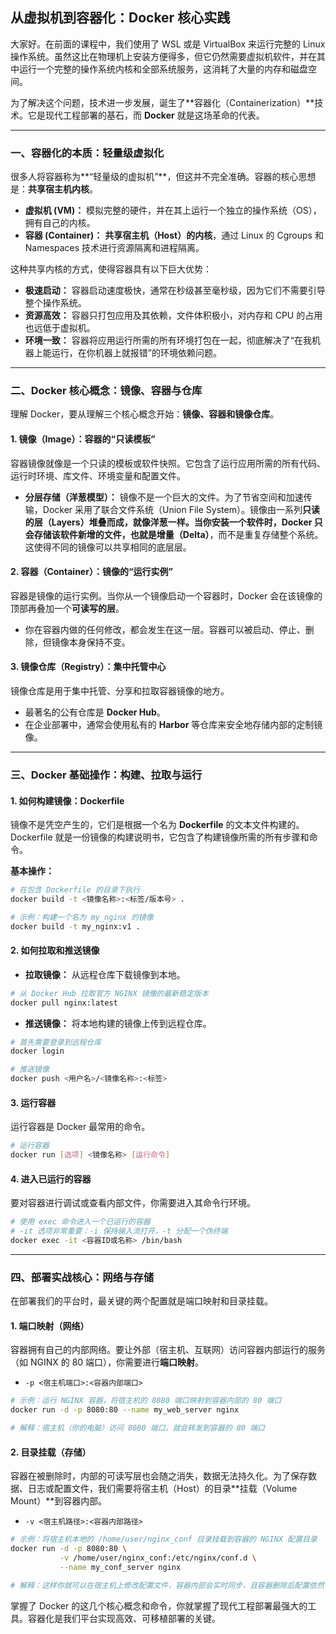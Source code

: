 ## 从虚拟机到容器化：Docker 核心实践

大家好。在前面的课程中，我们使用了 WSL 或是 VirtualBox 来运行完整的 Linux 操作系统。虽然这比在物理机上安装方便得多，但它仍然需要虚拟机软件，并在其中运行一个完整的操作系统内核和全部系统服务，这消耗了大量的内存和磁盘空间。

为了解决这个问题，技术进一步发展，诞生了\*\*容器化（Containerization）\*\*技术。它是现代工程部署的基石，而 **Docker** 就是这场革命的代表。

-----

### 一、容器化的本质：轻量级虚拟化

很多人将容器称为\*\*“轻量级的虚拟机”\*\*，但这并不完全准确。容器的核心思想是：**共享宿主机内核**。

  * **虚拟机 (VM)：** 模拟完整的硬件，并在其上运行一个独立的操作系统（OS），拥有自己的内核。
  * **容器 (Container)：** **共享宿主机（Host）的内核**，通过 Linux 的 Cgroups 和 Namespaces 技术进行资源隔离和进程隔离。

这种共享内核的方式，使得容器具有以下巨大优势：

  * **极速启动：** 容器启动速度极快，通常在秒级甚至毫秒级，因为它们不需要引导整个操作系统。
  * **资源高效：** 容器只打包应用及其依赖，文件体积极小，对内存和 CPU 的占用也远低于虚拟机。
  * **环境一致：** 容器将应用运行所需的所有环境打包在一起，彻底解决了“在我机器上能运行，在你机器上就报错”的环境依赖问题。

-----

### 二、Docker 核心概念：镜像、容器与仓库

理解 Docker，要从理解三个核心概念开始：**镜像、容器和镜像仓库**。

#### 1\. 镜像（Image）：容器的“只读模板”

容器镜像就像是一个只读的模板或软件快照。它包含了运行应用所需的所有代码、运行时环境、库文件、环境变量和配置文件。

  * **分层存储（洋葱模型）：** 镜像不是一个巨大的文件。为了节省空间和加速传输，Docker 采用了联合文件系统（Union File System）。镜像由一系列**只读的层（Layers）堆叠而成，就像洋葱一样。当你安装一个软件时，Docker 只会存储该软件新增的文件，也就是增量（Delta）**，而不是重复存储整个系统。这使得不同的镜像可以共享相同的底层层。

#### 2\. 容器（Container）：镜像的“运行实例”

容器是镜像的运行实例。当你从一个镜像启动一个容器时，Docker 会在该镜像的顶部再叠加一个**可读写的层**。

  * 你在容器内做的任何修改，都会发生在这一层。容器可以被启动、停止、删除，但镜像本身保持不变。

#### 3\. 镜像仓库（Registry）：集中托管中心

镜像仓库是用于集中托管、分享和拉取容器镜像的地方。

  * 最著名的公有仓库是 **Docker Hub**。
  * 在企业部署中，通常会使用私有的 **Harbor** 等仓库来安全地存储内部的定制镜像。

-----

### 三、Docker 基础操作：构建、拉取与运行

#### 1\. 如何构建镜像：Dockerfile

镜像不是凭空产生的，它们是根据一个名为 **Dockerfile** 的文本文件构建的。Dockerfile 就是一份镜像的构建说明书，它包含了构建镜像所需的所有步骤和命令。

**基本操作：**

```bash
# 在包含 Dockerfile 的目录下执行
docker build -t <镜像名称>:<标签/版本号> . 

# 示例：构建一个名为 my_nginx 的镜像
docker build -t my_nginx:v1 . 
```

#### 2\. 如何拉取和推送镜像

  * **拉取镜像：** 从远程仓库下载镜像到本地。

<!-- end list -->

```bash
# 从 Docker Hub 拉取官方 NGINX 镜像的最新稳定版本
docker pull nginx:latest
```

  * **推送镜像：** 将本地构建的镜像上传到远程仓库。

<!-- end list -->

```bash
# 首先需要登录到远程仓库
docker login

# 推送镜像
docker push <用户名>/<镜像名称>:<标签>
```

#### 3\. 运行容器

运行容器是 Docker 最常用的命令。

```bash
# 运行容器
docker run [选项] <镜像名称> [运行命令]
```

#### 4\. 进入已运行的容器

要对容器进行调试或查看内部文件，你需要进入其命令行环境。

```bash
# 使用 exec 命令进入一个已运行的容器
# -it 选项非常重要：-i 保持输入流打开，-t 分配一个伪终端
docker exec -it <容器ID或名称> /bin/bash
```

-----

### 四、部署实战核心：网络与存储

在部署我们的平台时，最关键的两个配置就是端口映射和目录挂载。

#### 1\. 端口映射（网络）

容器拥有自己的内部网络。要让外部（宿主机、互联网）访问容器内部运行的服务（如 NGINX 的 80 端口），你需要进行**端口映射**。

  * `-p <宿主机端口>:<容器内部端口>`

<!-- end list -->

```bash
# 示例：运行 NGINX 容器，将宿主机的 8080 端口映射到容器内部的 80 端口
docker run -d -p 8080:80 --name my_web_server nginx

# 解释：宿主机（你的电脑）访问 8080 端口，就会转发到容器的 80 端口
```

#### 2\. 目录挂载（存储）

容器在被删除时，内部的可读写层也会随之消失，数据无法持久化。为了保存数据、日志或配置文件，我们需要将宿主机（Host）的目录\*\*挂载（Volume Mount）\*\*到容器内部。

  * `-v <宿主机路径>:<容器内部路径>`

<!-- end list -->

```bash
# 示例：将宿主机本地的 /home/user/nginx_conf 目录挂载到容器的 NGINX 配置目录
docker run -d -p 8080:80 \
           -v /home/user/nginx_conf:/etc/nginx/conf.d \
           --name my_conf_server nginx

# 解释：这样你就可以在宿主机上修改配置文件，容器内部会实时同步，且容器删除后配置依然保留。
```

掌握了 Docker 的这几个核心概念和命令，你就掌握了现代工程部署最强大的工具。容器化是我们平台实现高效、可移植部署的关键。